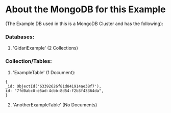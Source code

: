 # About the MongoDB for this Example

(The Example DB used in this is a MongoDB Cluster and has the following):
### Databases: 
1. 'GidariExample' (2 Collections)

### Collection/Tables: 
1. 'ExampleTable' (1 Document):
```bson
{
_id: ObjectId('63392626f81d841914ae38f7'),
id: "7fd0abc0-e5ad-4cbb-8d54-f2b3f43364da",
}
```
2. 'AnotherExampleTable' (No Documents)
